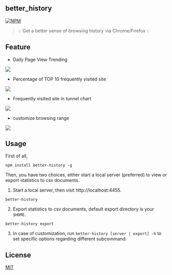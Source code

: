 ## better_history

[![NPM](https://nodei.co/npm/better-history.png?downloads=true&downloadRank=true&stars=true)](https://nodei.co/npm/better-history/)

> 💡 Get a better sense of browsing history via Chrome/Firefox 💡

## Feature

- Daily Page View Trending

![](https://raw.githubusercontent.com/jiacai2050/better-history/master/screenshots/line_chart.png)

- Percentage of TOP 10 frequently visited site

![](https://raw.githubusercontent.com/jiacai2050/better-history/master/screenshots/pie_chart.png)

- Frequently visited site in tunnel chart

![](https://raw.githubusercontent.com/jiacai2050/better-history/master/screenshots/tunnel_chart.png)

- customize browsing range

![](https://raw.githubusercontent.com/jiacai2050/better-history/master/screenshots/daterange.png)


## Usage

First of all,

```        
npm install better-history -g
```

Then, you have two choices, either start a local server (preferred) to view or export statistics to csv documents.

1. Start a local server, then visit http://localhost:4455.
```
better-history
```
2. Export statistics to csv documents, default export directory is your `$HOME`.
```
better-history export
```        
3. In case of customization, run `better-history [server | export] -h` to set specific options regarding different subcommand.

## License

[MIT](http://liujiacai.net/license/MIT.html?year=2016)
